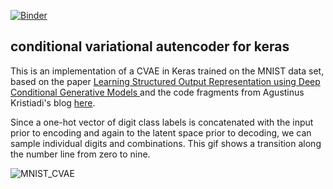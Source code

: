[![Binder](https://mybinder.org/badge_logo.svg)](https://mybinder.org/v2/gh/ltetrel/Conditional_VAE/HEAD)

## conditional variational autencoder for keras

This is an implementation of a CVAE in Keras trained on the MNIST data set, based on the paper [Learning Structured Output Representation using Deep Conditional Generative Models ](https://www.google.com/url?sa=t&rct=j&q=&esrc=s&source=web&cd=2&cad=rja&uact=8&ved=0ahUKEwiamruIr5HVAhXFVj4KHRh0BG4QFggxMAE&url=https%3A%2F%2Fpdfs.semanticscholar.org%2F3f25%2Fe17eb717e5894e0404ea634451332f85d287.pdf&usg=AFQjCNGP9YZk7oDH-pyk_2_V3dAPJEiMbg) and the code fragments from Agustinus Kristiadi's blog [here](http://wiseodd.github.io/techblog/2016/12/17/conditional-vae/).

Since a one-hot vector of digit class labels is concatenated with the input prior to encoding and again to the latent space prior to decoding, we can sample individual digits and combinations. This gif shows a transition along the number line from zero to nine. 

![MNIST_CVAE](http://i.makeagif.com/media/7-17-2017/qWHlvW.gif)
